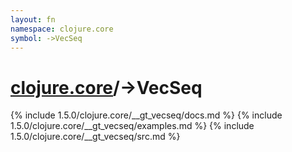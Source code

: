 ```yaml
---
layout: fn
namespace: clojure.core
symbol: ->VecSeq
---
```


# [clojure.core](../)/->VecSeq

{% include 1.5.0/clojure.core/__gt_vecseq/docs.md %}
{% include 1.5.0/clojure.core/__gt_vecseq/examples.md %}
{% include 1.5.0/clojure.core/__gt_vecseq/src.md %}

